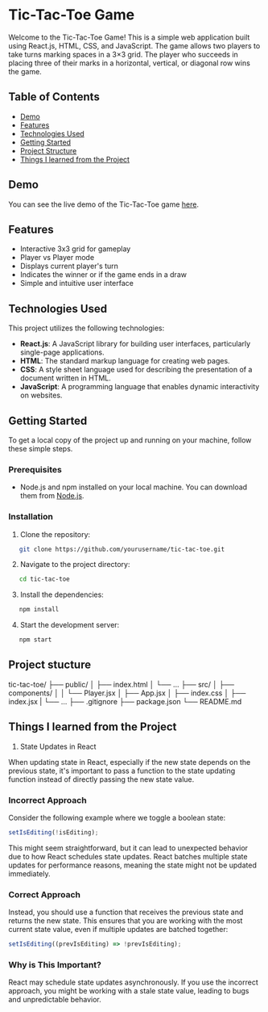 # Tic-Tac-Toe Game

Welcome to the Tic-Tac-Toe Game! This is a simple web application built using React.js, HTML, CSS, and JavaScript. The game allows two players to take turns marking spaces in a 3×3 grid. The player who succeeds in placing three of their marks in a horizontal, vertical, or diagonal row wins the game.

## Table of Contents

- [Demo](#demo)
- [Features](#features)
- [Technologies Used](#technologies-used)
- [Getting Started](#getting-started)
- [Project Structure](#project-structure)
- [Things I learned from the Project](#learning)

## Demo

You can see the live demo of the Tic-Tac-Toe game [here](#).

## Features

- Interactive 3x3 grid for gameplay
- Player vs Player mode
- Displays current player's turn
- Indicates the winner or if the game ends in a draw
- Simple and intuitive user interface

## Technologies Used

This project utilizes the following technologies:

- **React.js**: A JavaScript library for building user interfaces, particularly single-page applications.
- **HTML**: The standard markup language for creating web pages.
- **CSS**: A style sheet language used for describing the presentation of a document written in HTML.
- **JavaScript**: A programming language that enables dynamic interactivity on websites.

## Getting Started

To get a local copy of the project up and running on your machine, follow these simple steps.

### Prerequisites

- Node.js and npm installed on your local machine. You can download them from [Node.js](https://nodejs.org/).

### Installation

1. Clone the repository:
```sh
   git clone https://github.com/yourusername/tic-tac-toe.git
```

2. Navigate to the project directory:
```sh
   cd tic-tac-toe
```

3. Install the dependencies:
```sh
   npm install
```

4. Start the development server:
```sh
   npm start
```

## Project stucture

tic-tac-toe/
├── public/
│   ├── index.html
│   └── ...
├── src/
│   ├── components/
│   │   └── Player.jsx
│   ├── App.jsx
│   ├── index.css
│   ├── index.jsx
|   └── ...
├── .gitignore
├── package.json
└── README.md

## Things I learned from the Project

1. State Updates in React

When updating state in React, especially if the new state depends on the previous state, it's important to pass a function to the state updating function instead of directly passing the new state value.

### Incorrect Approach
Consider the following example where we toggle a boolean state:

```jsx
setIsEditing(!isEditing);
```

This might seem straightforward, but it can lead to unexpected behavior due to how React schedules state updates. React batches multiple state updates for performance reasons, meaning the state might not be updated immediately.

### Correct Approach
Instead, you should use a function that receives the previous state and returns the new state. This ensures that you are working with the most current state value, even if multiple updates are batched together:

```jsx
setIsEditing((prevIsEditing) => !prevIsEditing);
```

### Why is This Important?
React may schedule state updates asynchronously. If you use the incorrect approach, you might be working with a stale state value, leading to bugs and unpredictable behavior.

